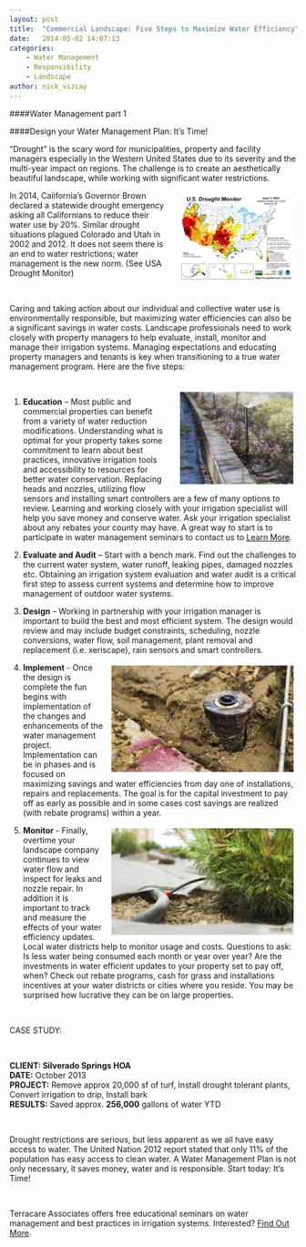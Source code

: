 ```yaml
---
layout: post
title:  "Commercial Landscape: Five Steps to Maximize Water Efficiency"
date:   2014-05-02 14:07:13
categories: 
    - Water Management
    - Responsibility
    - Landscape
author: nick_vizcay
---
```


####Water Management part 1

####Design your Water Management Plan:  It’s Time!

“Drought” is the scary word for municipalities, property and facility managers especially in the Western United States due to its severity and the multi-year impact on regions. The challenge is to create an aesthetically beautiful landscape, while working with significant water restrictions.  

<img src="/images/blog/drought_monitor.png" alt="Ty Wilson Photo" width="200px" height="154px" style="float:right; border: 5px solid white; margin-left: 10px;">

In 2014, California’s Governor Brown declared a statewide drought emergency asking all Californians to reduce their water use by 20%. Similar drought situations plagued Colorado and Utah in 2002 and 2012.  It does not seem there is an end to water restrictions; water management is the new norm. (See USA Drought Monitor)

<br>

Caring and taking action about our individual and collective water use is environmentally responsible, but maximizing water efficiencies can also be a significant savings in water costs.  Landscape professionals need to work closely with property managers to help evaluate, install, monitor and manage their irrigation systems.  Managing expectations and educating property managers and tenants is key when transitioning to a true water management program.  Here are the five steps:

<br>

<img src="/images/blog/Sprinkler_with_run_off.jpg" alt="Ty Wilson Photo" width="200px" height="163px" style="float:right; border: 5px solid white; margin-left: 10px;">

1. **Education** – Most public and commercial properties can benefit from a variety of water reduction modifications.  Understanding what is optimal for your property takes some commitment to learn about best practices, innovative irrigation tools and accessibility to resources for better water conservation.   Replacing heads and nozzles, utilizing flow sensors and installing smart controllers are a few of many options to review.  Learning and working closely with your irrigation specialist will help you save money and conserve water.  Ask your irrigation specialist about any rebates your county may have.  A great way to start is to participate in water management seminars to contact us to [Learn More](http://terracareassociates.com/contact-us/ "Contact Us").


2. **Evaluate and Audit** – Start with a bench mark.  Find out the challenges to the current water system, water runoff, leaking pipes, damaged nozzles etc.  Obtaining an irrigation system evaluation and water audit is a critical first step to assess current systems and determine how to improve management of outdoor water systems. 


3. **Design** – Working in partnership with your irrigation manager is important to build the best and most efficient system.  The design would review and may include budget constraints, scheduling, nozzle conversions, water flow, soil management, plant removal and replacement (i.e. xeriscape), rain sensors and smart controllers.
<img src="/images/blog/irrigation_nozzle_install.png" alt="TIrrigation Nozzle" width="320px" height="187px" style="float:right; border: 5px solid white; margin-left: 10px;">

4. **Implement** - Once the design is complete the fun begins with implementation of the changes and enhancements of the water management project. Implementation can be in phases and is focused on maximizing savings and water efficiencies from day one of installations, repairs and replacements.  The goal is for the capital investment to pay off as early as possible and in some cases cost savings are realized (with rebate programs) within a year.
<img src="/images/blog/Drip_system.png" alt="Drip System" width="320px" height="187px" style="float:right; border: 5px solid white; margin-left: 10px;">

5. **Monitor** - Finally, overtime your landscape company continues to view water flow and inspect for leaks and nozzle repair.  In addition it is important to track and measure the effects of your water efficiency updates. Local water districts help to monitor usage and costs.   Questions to ask:  Is less water being consumed each month or year over year? Are the investments in water efficient updates to your property set to pay off, when?  Check out rebate programs, cash for grass and installations incentives at your water districts or cities where you reside.  You may be surprised how lucrative they can be on large properties.


<br>

CASE STUDY:

<br>

**CLIENT: Silverado Springs HOA**  
**DATE:** October 2013  
**PROJECT:** Remove approx 20,000 sf of turf, Install drought tolerant plants, Convert irrigation to drip, Install bark  
**RESULTS:**   Saved approx. **256,000** gallons of water YTD  

<br>

Drought restrictions are serious, but less apparent as we all have easy access to water.  The United Nation 2012 report stated that only 11% of the population has easy access to clean water.  A Water Management Plan is not only necessary, it saves money, water and is responsible.  Start today: It’s Time!

<br>

Terracare Associates offers free educational seminars on water management and best practices in irrigation systems.  Interested? [Find Out More](http://terracareassociates.com/contact-us/ "Find Out More").

[jekyll-gh]: https://github.com/mojombo/jekyll
[jekyll]:    http://jekyllrb.com
